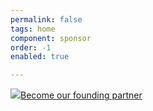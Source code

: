 ```yaml
---
permalink: false
tags: home
component: sponsor
order: -1
enabled: true

---
```


[![](/static/img/sponsor.svg)Become our founding partner](https://bit.ly/41GwCVs)   
